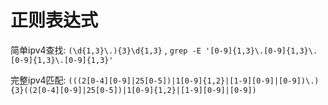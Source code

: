 # 正则表达式

简单ipv4查找: `(\d{1,3}\.){3}\d{1,3}` , `grep -E '[0-9]{1,3}\.[0-9]{1,3}\.[0-9]{1,3}\.[0-9]{1,3}'`

完整ipv4匹配: `(((2[0-4][0-9]|25[0-5])|1[0-9]{1,2}|[1-9][0-9]|[0-9])\.){3}((2[0-4][0-9]|25[0-5])|1[0-9]{1,2}|[1-9][0-9]|[0-9])`

